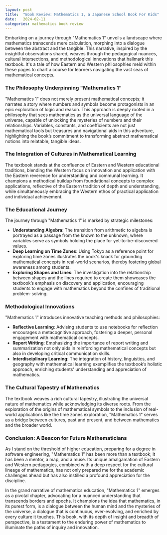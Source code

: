 ```yaml
---
layout: post
title:  "Book Review: Mathematics 1, a Japanese School Book For Kids"
date:   2024-02-11
categories: mathematics book review  
---
```

Embarking on a journey through "Mathematics 1" unveils a landscape where mathematics transcends mere calculation, morphing into a dialogue between the abstract and the tangible. This narrative, inspired by the insightful observations shared, weaves through the pedagogical nuances, cultural intersections, and methodological innovations that hallmark this textbook. It's a tale of how Eastern and Western philosophies meld within these pages to chart a course for learners navigating the vast seas of mathematical concepts.

### The Philosophy Underpinning "Mathematics 1"

"Mathematics 1" does not merely present mathematical concepts; it narrates a story where numbers and symbols become protagonists in an epic exploration of logic and reason. This approach is deeply rooted in a philosophy that sees mathematics as the universal language of the universe, capable of unlocking the mysteries of numbers and their relationships. Variables, constants, and coefficients are not just mathematical tools but treasures and navigational aids in this adventure, highlighting the book’s commitment to transforming abstract mathematical notions into relatable, tangible ideas.

### The Integration of Cultures in Mathematical Learning

The textbook stands at the confluence of Eastern and Western educational traditions, blending the Western focus on innovation and application with the Eastern reverence for understanding and communal learning. It champions a methodical buildup from foundational concepts to complex applications, reflective of the Eastern tradition of depth and understanding, while simultaneously embracing the Western ethos of practical application and individual achievement.

### The Educational Journey

The journey through "Mathematics 1" is marked by strategic milestones:
- **Understanding Algebra**: The transition from arithmetic to algebra is portrayed as a passage from the known to the unknown, where variables serve as symbols holding the place for yet-to-be-discovered values.
- **Deep Learning on Time Zones**: Using Tokyo as a reference point for exploring time zones illustrates the book's knack for grounding mathematical concepts in real-world scenarios, thereby fostering global awareness among students.
- **Exploring Shapes and Lines**: The investigation into the relationship between shapes and the lines required to create them showcases the textbook’s emphasis on discovery and application, encouraging students to engage with mathematics beyond the confines of traditional problem-solving.

### Methodological Innovations

"Mathematics 1" introduces innovative teaching methods and philosophies:
- **Reflective Learning**: Advising students to use notebooks for reflection encourages a metacognitive approach, fostering a deeper, personal engagement with mathematical concepts.
- **Report Writing**: Emphasizing the importance of report writing and summarization not only aids in reinforcing mathematical concepts but also in developing critical communication skills.
- **Interdisciplinary Learning**: The integration of history, linguistics, and geography with mathematical learning exemplifies the textbook’s holistic approach, enriching students' understanding and appreciation of mathematics.

### The Cultural Tapestry of Mathematics

The textbook weaves a rich cultural tapestry, illustrating the universal nature of mathematics while acknowledging its diverse roots. From the exploration of the origins of mathematical symbols to the inclusion of real-world applications like the time zones exploration, "Mathematics 1" serves as a bridge between cultures, past and present, and between mathematics and the broader world.

### Conclusion: A Beacon for Future Mathematicians

As I stand on the threshold of higher education, preparing for a degree in software engineering, "Mathematics 1" has been more than a textbook; it has been a mentor, a map, and a muse. Its unique amalgamation of Eastern and Western pedagogies, combined with a deep respect for the cultural lineage of mathematics, has not only prepared me for the academic challenges ahead but has also instilled a profound appreciation for the discipline.

In the grand narrative of mathematics education, "Mathematics 1" emerges as a pivotal chapter, advocating for a nuanced understanding that transcends borders and epochs. It champions the idea that mathematics, in its purest form, is a dialogue between the human mind and the mysteries of the universe, a dialogue that is continuous, ever-evolving, and enriched by every culture it touches. This book, with its depth of insight and breadth of perspective, is a testament to the enduring power of mathematics to illuminate the paths of inquiry and innovation.
